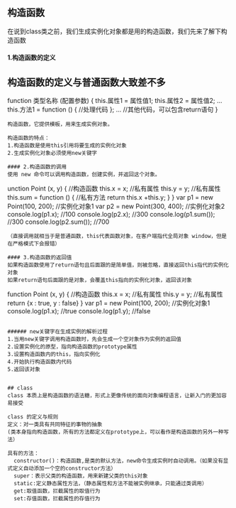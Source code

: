 ## 构造函数
在说到class类之前，我们生成实例化对象都是用的构造函数，我们先来了解下构造函数

#### 1.构造函数的定义

构造函数的定义与普通函数大致差不多
---
function 类型名称 (配置参数) {
    this.属性1 = 属性值1;
    this.属性2 = 属性值2;
    ...
    this.方法1 = function () {
        //处理代码
    };
    ...
    //其他代码，可以包含return语句
}
```
构造函数，它提供模板，用来生成实例对象。

构造函数的特点：
1.构造函数是使用this引用将要生成的实例化对象
2.生成实例化对象必须使用new关键字

#### 2.构造函数的调用
使用 new 命令可以调用构造函数，创建实例，并返回这个对象。
```
unction Point (x, y) {  //构造函数
    this.x = x;  //私有属性
    this.y = y;  //私有属性
    this.sum = function () {  //私有方法
        return this.x +this.y;
    }
}
var p1 = new Point(100, 200);  //实例化对象1
var p2 = new Point(300, 400);  //实例化对象2
console.log(p1.x);  //100
console.log(p2.x);  //300
console.log(p1.sum());  //300
console.log(p2.sum());  //700
```
（直接调用就相当于是普通函数，this代表函数对象，在客户端指代全局对象 window，但是在严格模式下会报错）

#### 3.构造函数的返回值
如果构造函数使用了return语句且后面跟的是简单值，则被忽略，直接返回this指代的实例化对象
如果return语句后面跟的是对象，会覆盖this指向的实例化对象，返回该对象

```
function Point (x, y) {  //构造函数
    this.x = x;  //私有属性
    this.y = y;  //私有属性
    return {x : true, y : false}
}
var p1 = new Point(100, 200);  //实例化对象1
console.log(p1.x);  //true
console.log(p1.y);  //false
```

###### new关键字在生成实例的解析过程
1.当用new关键字调用构造函数时，先会生成一个空对象作为实例的返回值
2.设置实例化的原型，指向构造函数的prototype属性
3.设置构造函数内的this，指向实例化
4.开始执行构造函数内代码
5.返回该对象


## class
class 本质上是构造函数的语法糖，形式上更像传统的面向对象编程语言，让新入门的更加容易接受

class 的定义与规则
定义：对一类具有共同特征的事物的抽象 
(类本身指向构造函数，所有的方法都定义在prototype上，可以看作是构造函数的另外一种写法）

具有的方法：
  constructor()：构造函数,是类的默认方法，new命令生成实例时自动调用。（如果没有显式定义自动添加一个空的constructor方法）
  super：表示父类的构造函数，用来新建父类的this对象
  static:定义静态属性方法，（静态属性和方法不能被实例继承，只能通过类调用）
  get:取值函数，拦截属性的取值行为
  set:存值函数，拦截属性的存值行为